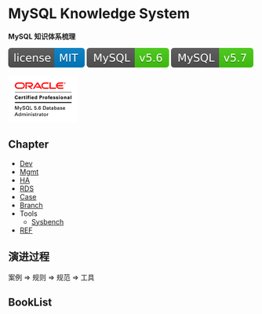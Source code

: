 # MySQL Knowledge System
**MySQL 知识体系梳理**

[![License](svg/license-MIT-blue.svg)](LICENSE)
[![MySQL56](svg/MySQL-v5.6-brightgreen.svg)](README.md)
[![MySQL57](svg/MySQL-v5.7-brightgreen.svg)](README.md)

![OCP](OCP/img/OCP_MySQL5.6DBAdmin_clr.gif)


## Chapter

- [Dev](DEV/Readme.md)
- [Mgmt](Mgmt/Readme.md)
- [HA](HA/Readme.md)
- [RDS](RDS/Readme.md)
- [Case](Case/Readme.md)
- [Branch](Branch/Readme.md)
- Tools
  - [Sysbench](tools/sysbench/Sysbench.md)
- [REF](Reference.md)

## 演进过程

案例 => 规则 => 规范 => 工具 

## BookList


